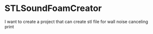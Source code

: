 # STLSoundFoamCreator
I want to create a project that can create stl file for wall noise canceling print
